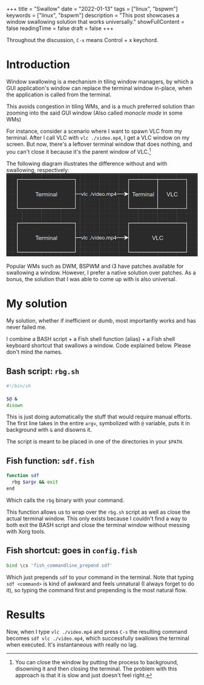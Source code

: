 +++
title = "Swallow"
date = "2022-01-13"
tags = ["linux", "bspwm"]
keywords = ["linux", "bspwm"]
description = "This post showcases a window swallowing solution that works universally."
showFullContent = false
readingTime = false
draft = false
+++

Throughout the discussion, `C-x` means Control + x keychord.
# Introduction
Window swallowing is a mechanism in tiling window managers, by which a GUI application's window can replace the terminal window in-place, when the application is called from the terminal. 


This avoids congestion in tiling WMs, and is a much preferred solution than zooming into the said GUI window (Also called *monocle mode* in some WMs)

For instance, consider a scenario where I want to spawn VLC from my terminal. After I call VLC with `vlc ./video.mp4`, I get a VLC window on my screen. But now, there's a leftover terminal window that does nothing, and you can't close it because it's the parent window of VLC.[^1] 

The following diagram illustrates the difference without and with swallowing, respectively:
![Swallow_VLC](/swallow.png)

Popular WMs such as DWM, BSPWM and i3 have patches available for swallowing a window. However, I prefer a native solution over patches. As a bonus, the solution that I was able to come up with is also universal.

# My solution
My solution, whether if inefficient or dumb, most importantly works and has never failed me. 

I combine a BASH script + a Fish shell function (alias) + a Fish shell keyboard shortcut that swallows a window. Code explained below. Please don't mind the names.

## Bash script: `rbg.sh`
```bash
#!/bin/sh

$@ &
disown
```


This is just doing automatically the stuff that would require manual efforts. The first line takes in the entire `argv`, symbolized with `@` variable, puts it in background with `&` and disowns it. 

The script is meant to be placed in one of the directories in your `$PATH`.

## Fish function: `sdf.fish`

```bash
function sdf
  rbg $argv && exit
end
```

Which calls the `rbg` binary with your command.

This function allows us to wrap over the `rbg.sh` script as well as close the actual terminal window. This only exists because I couldn't find a way to both exit the BASH script and close the terminal window without messing with Xorg tools.


## Fish shortcut: goes in `config.fish`
```bash
bind \cs 'fish_commandline_prepend sdf'
```
Which just prepends `sdf` to your command in the terminal. Note that typing `sdf <command>` is kind of awkward and feels unnatural (I always forget to do it), so typing the command first and prepending is the most natural flow.

# Results
Now, when I type `vlc ./video.mp4` and press `C-s` the resulting command becomes `sdf vlc ./video.mp4`, which successfully swallows the terminal when executed. It's instantaneous with really no lag.



[^1]: You can close the window by putting the process to background, disowning it and then closing the terminal. The problem with this approach is that it is slow and just doesn't feel right.

